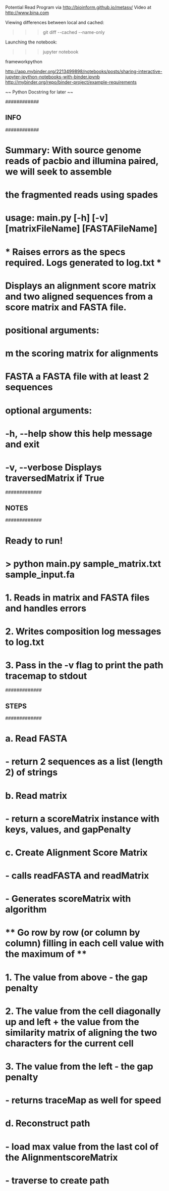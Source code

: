  Potential Read Program via http://bioinform.github.io/metasv/
 Video at http://www.bina.com


Viewing differences between local and cached:
 >>> git diff --cached --name-only

Launching the notebook:
>>> jupyter notebook

frameworkpython



http://app.mybinder.org/2213499898/notebooks/posts/sharing-interactive-jupyter-ipython-notebooks-with-binder.ipynb
http://mybinder.org/repo/binder-project/example-requirements


~~ Python Docstring for later ~~

############
##  INFO  ##
############
#  Summary:    With source genome reads of pacbio and illumina paired, we will seek to assemble
#              the fragmented reads using spades

# usage: main.py [-h] [-v] [matrixFileName] [FASTAFileName]
# * Raises errors as the specs required. Logs generated to log.txt *

# Displays an alignment score matrix and two aligned sequences from a score matrix and FASTA file.

# positional arguments:
#   m              the scoring matrix for alignments
#   FASTA          a FASTA file with at least 2 sequences

# optional arguments:
#   -h, --help     show this help message and exit
#   -v, --verbose  Displays traversedMatrix if True

#############
##  NOTES  ##
#############
# Ready to run!
#  > python main.py sample_matrix.txt sample_input.fa
# 1. Reads in matrix and FASTA files and handles errors
# 2. Writes composition log messages to log.txt
# 3. Pass in the -v flag to print the path tracemap to stdout

#############
##  STEPS  ##
#############
# a. Read FASTA
#    - return 2 sequences as a list (length 2) of strings
# b. Read matrix
#    - return a scoreMatrix instance with keys, values, and gapPenalty
# c. Create Alignment Score Matrix
#    - calls readFASTA and readMatrix
#    - Generates scoreMatrix with algorithm
#        ** Go row by row (or column by column) filling in each cell value with the maximum of **
#            1. The value from above - the gap penalty
#            2. The value from the cell diagonally up and left + the value from the similarity matrix of aligning the two characters for the current cell
#            3. The value from the left - the gap penalty
#    - returns traceMap as well for speed
# d. Reconstruct path
#    - load max value from the last col of the  AlignmentscoreMatrix
#    - traverse to create path

